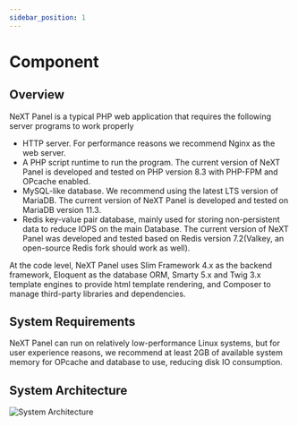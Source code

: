 ```yaml
---
sidebar_position: 1
---
```


# Component

## Overview

NeXT Panel is a typical PHP web application that requires the following server programs to work properly

* HTTP server. For performance reasons we recommend Nginx as the web server.
* A PHP script runtime to run the program. The current version of NeXT Panel is developed and tested on PHP version 8.3 with PHP-FPM and OPcache enabled.
* MySQL-like database. We recommend using the latest LTS version of MariaDB. The current version of NeXT Panel is developed and tested on MariaDB version 11.3.
* Redis key-value pair database, mainly used for storing non-persistent data to reduce IOPS on the main Database. The current version of NeXT Panel was developed and tested based on Redis version 7.2(Valkey, an open-source Redis fork should work as well).

At the code level, NeXT Panel uses Slim Framework 4.x as the backend framework, Eloquent as the database ORM, Smarty 5.x and Twig 3.x template engines to provide html template rendering, and Composer to manage third-party libraries and dependencies.

## System Requirements

NeXT Panel can run on relatively low-performance Linux systems, but for user experience reasons, we recommend at least 2GB of available system memory for OPcache and database to use, reducing disk IO consumption.

## System Architecture

![System Architecture](/img/system-architecture.svg)
